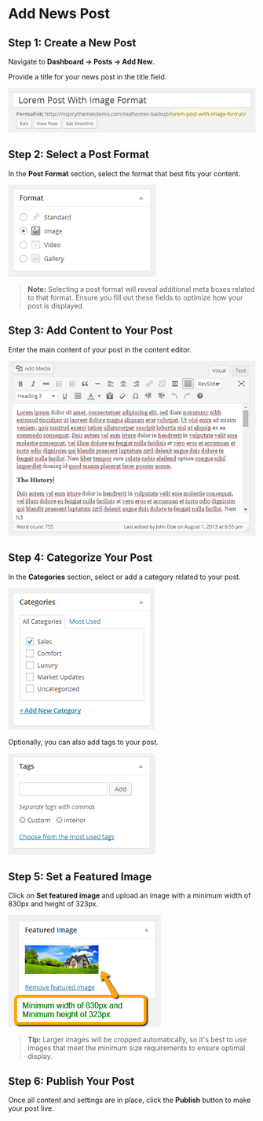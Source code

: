 # Add News Post

## Step 1: Create a New Post

Navigate to **Dashboard → Posts → Add New**.

Provide a title for your news post in the title field.

![Post Title](images/add-content/add-news-title.png)

## Step 2: Select a Post Format

In the **Post Format** section, select the format that best fits your content.

![News Format](images/add-content/news-format.png)

> **Note:** Selecting a post format will reveal additional meta boxes related to that format. Ensure you fill out these fields to optimize how your post is displayed.

## Step 3: Add Content to Your Post

   Enter the main content of your post in the content editor.

![News Content](images/add-content/news-content.png)

## Step 4: Categorize Your Post

   In the **Categories** section, select or add a category related to your post.

![News Category](images/add-content/news-category.png)

   Optionally, you can also add tags to your post.

![News Tags](images/add-content/news-tag.png)

## Step 5: Set a Featured Image

   Click on **Set featured image** and upload an image with a minimum width of 830px and height of 323px.

![Featured Image](images/add-content/news-featured-image.png)

> **Tip:** Larger images will be cropped automatically, so it's best to use images that meet the minimum size requirements to ensure optimal display.

## Step 6: Publish Your Post

Once all content and settings are in place, click the **Publish** button to make your post live.
